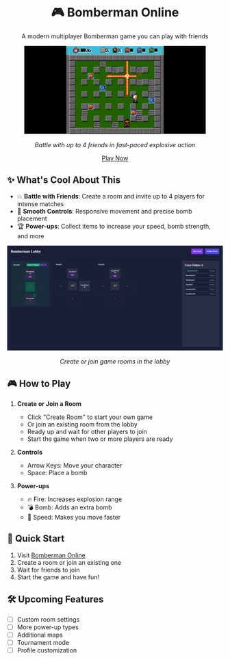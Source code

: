 <div align="center">
  <h1>🎮 Bomberman Online</h1>
  <p>A modern multiplayer Bomberman game you can play with friends</p>
  <figure>
    <img src="./screenshots/in-game.png" alt="Gameplay Screenshot" width="600"/>
    <p><i>Battle with up to 4 friends in fast-paced explosive action</i></p>
  </figure>

  <p align="center">
    <a href="https://dtszwai.github.io/Bomberman/">Play Now</a>
  </p>
</div>

## ✨ What's Cool About This

- 💥 **Battle with Friends**: Create a room and invite up to 4 players for intense matches
- 🎯 **Smooth Controls**: Responsive movement and precise bomb placement
- 🏆 **Power-ups**: Collect items to increase your speed, bomb strength, and more
  <!-- - 💬 **Chat System**: Talk with other players in the lobby or during matches -->
  <!-- - 🔄 **Auto Reconnect**: Never lose a game due to connection hiccups -->

<div align="center">
 <img src="./screenshots/lobby.png" alt="Lobby Screenshot" width="600"/>
 <p><i>Create or join game rooms in the lobby</i></p>
</div>

## 🎮 How to Play

1. **Create or Join a Room**

   - Click "Create Room" to start your own game
   - Or join an existing room from the lobby
   - Ready up and wait for other players to join
   - Start the game when two or more players are ready

2. **Controls**

   - Arrow Keys: Move your character
   - Space: Place a bomb

3. **Power-ups**
   - 🔥 Fire: Increases explosion range
   - 💣 Bomb: Adds an extra bomb
   - 👟 Speed: Makes you move faster

## 🚀 Quick Start

1. Visit [Bomberman Online](https://dtszwai.github.io/Bomberman/)
2. Create a room or join an existing one
3. Wait for friends to join
4. Start the game and have fun!

## 🛠️ Upcoming Features

- [ ] Custom room settings
- [ ] More power-up types
- [ ] Additional maps
- [ ] Tournament mode
- [ ] Profile customization
